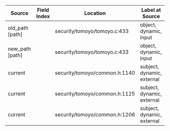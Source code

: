 | Source            | Field Index | Location                       | Label at Source             |
|-------------------|-------------|--------------------------------|-----------------------------|
| old_path [path]   |             | security/tomoyo/tomoyo.c:433   | object, dynamic, input      |
| new_path [path]   |             | security/tomoyo/tomoyo.c:433   | object, dynamic, input      |
| current           |             | security/tomoyo/common.h:1140  | subject, dynamic, external  |
| current           |             | security/tomoyo/common.h:1125  | subject, dynamic, external  |
| current           |             | security/tomoyo/common.h:1206  | subject, dynamic, external  |